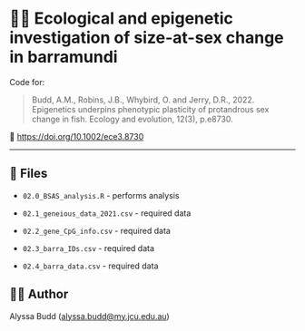 # :fishing_pole_and_fish::dna: Ecological and epigenetic investigation of size-at-sex change in barramundi

Code for:
 
 > Budd, A.M., Robins, J.B., Whybird, O. and Jerry, D.R., 2022. Epigenetics underpins phenotypic plasticity of protandrous sex change in fish. Ecology and evolution, 12(3), p.e8730.

:memo: https://doi.org/10.1002/ece3.8730

---
 
## :file_folder: Files
 
- `02.0_BSAS_analysis.R` - performs analysis

- `02.1_geneious_data_2021.csv` - required data
- `02.2_gene_CpG_info.csv` - required data
- `02.3_barra_IDs.csv` - required data
- `02.4_barra_data.csv` - required data

## :woman_technologist: Author
Alyssa Budd (alyssa.budd@my.jcu.edu.au)
